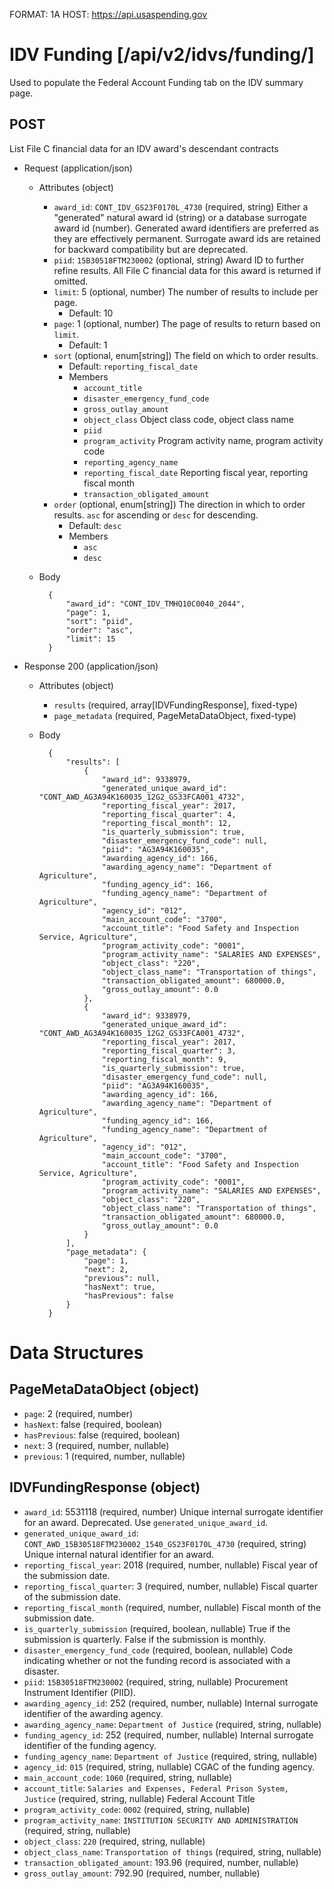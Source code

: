 FORMAT: 1A
HOST: https://api.usaspending.gov

# IDV Funding [/api/v2/idvs/funding/]

Used to populate the Federal Account Funding tab on the IDV summary page.

## POST

List File C financial data for an IDV award's descendant contracts

+ Request (application/json)
    + Attributes (object)
        + `award_id`: `CONT_IDV_GS23F0170L_4730` (required, string)
            Either a "generated" natural award id (string) or a database surrogate award id (number).  Generated award identifiers are preferred as they are effectively permanent.  Surrogate award ids are retained for backward compatibility but are deprecated.
        + `piid`: `15B30518FTM230002` (optional, string)
            Award ID to further refine results.  All File C financial data for this award is returned if omitted.
        + `limit`: 5 (optional, number)
            The number of results to include per page.
            + Default: 10
        + `page`: 1 (optional, number)
            The page of results to return based on `limit`.
            + Default: 1
        + `sort` (optional, enum[string])
            The field on which to order results.
            + Default: `reporting_fiscal_date`
            + Members
                + `account_title`
                + `disaster_emergency_fund_code`
                + `gross_outlay_amount`
                + `object_class`
                    Object class code, object class name
                + `piid`
                + `program_activity`
                    Program activity name, program activity code
                + `reporting_agency_name`
                + `reporting_fiscal_date`
                    Reporting fiscal year, reporting fiscal month
                + `transaction_obligated_amount`
        + `order` (optional, enum[string])
            The direction in which to order results. `asc` for ascending or `desc` for descending.
            + Default: `desc`
            + Members
                + `asc`
                + `desc`
    + Body


            {
                "award_id": "CONT_IDV_TMHQ10C0040_2044",
                "page": 1,
                "sort": "piid",
                "order": "asc",
                "limit": 15
            }

+ Response 200 (application/json)
    + Attributes (object)
        + `results` (required, array[IDVFundingResponse], fixed-type)
        + `page_metadata` (required, PageMetaDataObject, fixed-type)

    + Body


            {
                "results": [
                    {
                        "award_id": 9338979,
                        "generated_unique_award_id": "CONT_AWD_AG3A94K160035_12G2_GS33FCA001_4732",
                        "reporting_fiscal_year": 2017,
                        "reporting_fiscal_quarter": 4,
                        "reporting_fiscal_month": 12,
                        "is_quarterly_submission": true,
                        "disaster_emergency_fund_code": null,
                        "piid": "AG3A94K160035",
                        "awarding_agency_id": 166,
                        "awarding_agency_name": "Department of Agriculture",
                        "funding_agency_id": 166,
                        "funding_agency_name": "Department of Agriculture",
                        "agency_id": "012",
                        "main_account_code": "3700",
                        "account_title": "Food Safety and Inspection Service, Agriculture",
                        "program_activity_code": "0001",
                        "program_activity_name": "SALARIES AND EXPENSES",
                        "object_class": "220",
                        "object_class_name": "Transportation of things",
                        "transaction_obligated_amount": 680000.0,
                        "gross_outlay_amount": 0.0
                    },
                    {
                        "award_id": 9338979,
                        "generated_unique_award_id": "CONT_AWD_AG3A94K160035_12G2_GS33FCA001_4732",
                        "reporting_fiscal_year": 2017,
                        "reporting_fiscal_quarter": 3,
                        "reporting_fiscal_month": 9,
                        "is_quarterly_submission": true,
                        "disaster_emergency_fund_code": null,
                        "piid": "AG3A94K160035",
                        "awarding_agency_id": 166,
                        "awarding_agency_name": "Department of Agriculture",
                        "funding_agency_id": 166,
                        "funding_agency_name": "Department of Agriculture",
                        "agency_id": "012",
                        "main_account_code": "3700",
                        "account_title": "Food Safety and Inspection Service, Agriculture",
                        "program_activity_code": "0001",
                        "program_activity_name": "SALARIES AND EXPENSES",
                        "object_class": "220",
                        "object_class_name": "Transportation of things",
                        "transaction_obligated_amount": 680000.0,
                        "gross_outlay_amount": 0.0
                    }
                ],
                "page_metadata": {
                    "page": 1,
                    "next": 2,
                    "previous": null,
                    "hasNext": true,
                    "hasPrevious": false
                }
            }

# Data Structures

## PageMetaDataObject (object)
+ `page`: 2 (required, number)
+ `hasNext`: false (required, boolean)
+ `hasPrevious`: false (required, boolean)
+ `next`: 3 (required, number, nullable)
+ `previous`: 1 (required, number, nullable)

## IDVFundingResponse (object)
+ `award_id`: 5531118 (required, number)
    Unique internal surrogate identifier for an award.  Deprecated.  Use `generated_unique_award_id`.
+ `generated_unique_award_id`: `CONT_AWD_15B30518FTM230002_1540_GS23F0170L_4730` (required, string)
    Unique internal natural identifier for an award.
+ `reporting_fiscal_year`: 2018 (required, number, nullable)
    Fiscal year of the submission date.
+ `reporting_fiscal_quarter`: 3 (required, number, nullable)
    Fiscal quarter of the submission date.
+ `reporting_fiscal_month` (required, number, nullable)
    Fiscal month of the submission date.
+ `is_quarterly_submission` (required, boolean, nullable)
    True if the submission is quarterly.  False if the submission is monthly.
+ `disaster_emergency_fund_code` (required, boolean, nullable)
    Code indicating whether or not the funding record is associated with a disaster.
+ `piid`: `15B30518FTM230002` (required, string, nullable)
    Procurement Instrument Identifier (PIID).
+ `awarding_agency_id`: 252 (required, number, nullable)
    Internal surrogate identifier of the awarding agency.
+ `awarding_agency_name`: `Department of Justice` (required, string, nullable)
+ `funding_agency_id`: 252 (required, number, nullable)
    Internal surrogate identifier of the funding agency.
+ `funding_agency_name`: `Department of Justice` (required, string, nullable)
+ `agency_id`: `015` (required, string, nullable)
    CGAC of the funding agency.
+ `main_account_code`: `1060` (required, string, nullable)
+ `account_title`: `Salaries and Expenses, Federal Prison System, Justice` (required, string, nullable)
    Federal Account Title
+ `program_activity_code`: `0002` (required, string, nullable)
+ `program_activity_name`: `INSTITUTION SECURITY AND ADMINISTRATION` (required, string, nullable)
+ `object_class`: `220` (required, string, nullable)
+ `object_class_name`: `Transportation of things` (required, string, nullable)
+ `transaction_obligated_amount`: 193.96 (required, number, nullable)
+ `gross_outlay_amount`: 792.90 (required, number, nullable)
